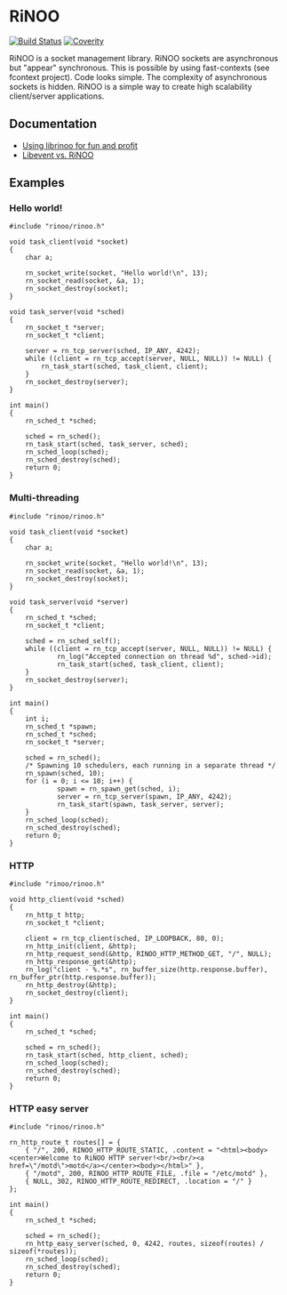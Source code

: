 # RiNOO
[![Build Status](https://drone.io/github.com/reginaldl/librinoo/status.png)](https://drone.io/github.com/reginaldl/librinoo/latest)
[![Coverity](https://scan.coverity.com/projects/2835/badge.svg)](https://scan.coverity.com/projects/2835)

RiNOO is a socket management library. RiNOO sockets are asynchronous but "appear" synchronous.
This is possible by using fast-contexts (see fcontext project). Code looks simple. The complexity
of asynchronous sockets is hidden.
RiNOO is a simple way to create high scalability client/server applications.

## Documentation

* [Using librinoo for fun and profit](https://github.com/reginaldl/librinoo/wiki/Using-librinoo-for-fun-and-profit)
* [Libevent vs. RiNOO](https://github.com/reginaldl/librinoo/wiki/Libevent-vs.-RiNOO)

## Examples

### Hello world!

    #include "rinoo/rinoo.h"

    void task_client(void *socket)
    {
    	char a;

    	rn_socket_write(socket, "Hello world!\n", 13);
    	rn_socket_read(socket, &a, 1);
    	rn_socket_destroy(socket);
    }

    void task_server(void *sched)
    {
    	rn_socket_t *server;
    	rn_socket_t *client;

    	server = rn_tcp_server(sched, IP_ANY, 4242);
    	while ((client = rn_tcp_accept(server, NULL, NULL)) != NULL) {
    		rn_task_start(sched, task_client, client);
    	}
    	rn_socket_destroy(server);
    }

    int main()
    {
    	rn_sched_t *sched;

    	sched = rn_sched();
    	rn_task_start(sched, task_server, sched);
    	rn_sched_loop(sched);
    	rn_sched_destroy(sched);
    	return 0;
    }

### Multi-threading

    #include "rinoo/rinoo.h"

    void task_client(void *socket)
    {
    	char a;

    	rn_socket_write(socket, "Hello world!\n", 13);
    	rn_socket_read(socket, &a, 1);
    	rn_socket_destroy(socket);
    }

    void task_server(void *server)
    {
        rn_sched_t *sched;
    	rn_socket_t *client;

        sched = rn_sched_self();
    	while ((client = rn_tcp_accept(server, NULL, NULL)) != NULL) {
                rn_log("Accepted connection on thread %d", sched->id);
                rn_task_start(sched, task_client, client);
    	}
    	rn_socket_destroy(server);
    }

    int main()
    {
        int i;
    	rn_sched_t *spawn;
    	rn_sched_t *sched;
    	rn_socket_t *server;

    	sched = rn_sched();
        /* Spawning 10 schedulers, each running in a separate thread */
        rn_spawn(sched, 10);
        for (i = 0; i <= 10; i++) {
                spawn = rn_spawn_get(sched, i);
                server = rn_tcp_server(spawn, IP_ANY, 4242);
                rn_task_start(spawn, task_server, server);
        }
    	rn_sched_loop(sched);
    	rn_sched_destroy(sched);
    	return 0;
    }

### HTTP

    #include "rinoo/rinoo.h"

    void http_client(void *sched)
    {
        rn_http_t http;
        rn_socket_t *client;

        client = rn_tcp_client(sched, IP_LOOPBACK, 80, 0);
        rn_http_init(client, &http);
        rn_http_request_send(&http, RINOO_HTTP_METHOD_GET, "/", NULL);
        rn_http_response_get(&http);
        rn_log("client - %.*s", rn_buffer_size(http.response.buffer), rn_buffer_ptr(http.response.buffer));
        rn_http_destroy(&http);
        rn_socket_destroy(client);
    }

    int main()
    {
        rn_sched_t *sched;

        sched = rn_sched();
        rn_task_start(sched, http_client, sched);
        rn_sched_loop(sched);
        rn_sched_destroy(sched);
        return 0;
    }

### HTTP easy server

    #include "rinoo/rinoo.h"

    rn_http_route_t routes[] = {
        { "/", 200, RINOO_HTTP_ROUTE_STATIC, .content = "<html><body><center>Welcome to RiNOO HTTP server!<br/><br/><a href=\"/motd\">motd</a></center><body></html>" },
        { "/motd", 200, RINOO_HTTP_ROUTE_FILE, .file = "/etc/motd" },
        { NULL, 302, RINOO_HTTP_ROUTE_REDIRECT, .location = "/" }
    };

    int main()
    {
        rn_sched_t *sched;

        sched = rn_sched();
        rn_http_easy_server(sched, 0, 4242, routes, sizeof(routes) / sizeof(*routes));
        rn_sched_loop(sched);
        rn_sched_destroy(sched);
        return 0;
    }
